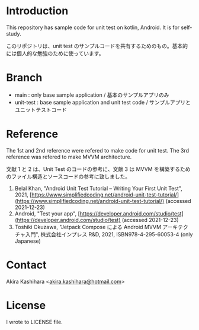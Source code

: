 # Introduction

This repository has sample code for unit test on kotlin, Android. It is for self-study.

このリポジトリは、unit test のサンプルコードを共有するためのもの。基本的には個人的な勉強のために使っています。

# Branch

- main : only base sample application / 基本のサンプルアプリのみ
- unit-test : base sample application and unit test code / サンプルアプリとユニットテストコード

# Reference

The 1st and 2nd reference were refered to make code for unit test. The 3rd reference was refered to make MVVM architecture.

文献 1 と 2 は、Unit Test のコードの参考に、文献 3 は MVVM を構築するためのファイル構造とソースコードの参考に致しました。

1. Belal Khan, "Android Unit Test Tutorial – Writing Your First Unit Test", 2021, [https://www.simplifiedcoding.net/android-unit-test-tutorial/](https://www.simplifiedcoding.net/android-unit-test-tutorial/) (accessed 2021-12-23)
2. Android, "Test your app", [https://developer.android.com/studio/test](https://developer.android.com/studio/test) (accessed 2021-12-23)
3. Toshiki Okuzawa, "Jetpack Compose による Android MVVM アーキテクチャ入門", 株式会社インプレス R&D, 2021, ISBN978-4-295-60053-4 (only Japanese)

# Contact

Akira Kashihara \<akira.kashihara@hotmail.com>

# License

I wrote to LICENSE file.
